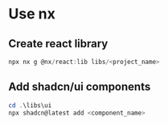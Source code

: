 # Use nx

## Create react library

```powershell
npx nx g @nx/react:lib libs/<project_name>
```

## Add shadcn/ui components

```powershell
cd .\libs\ui
npx shadcn@latest add <component_name>
```
